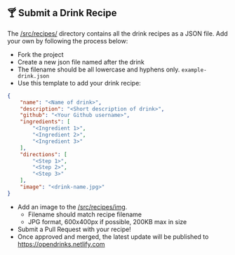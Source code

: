 ## 🍸 Submit a Drink Recipe
The [/src/recipes/](/src/recipes/) directory contains all the drink recipes as a JSON file. Add your own by following the process below:

* Fork the project
* Create a new json file named after the drink
* The filename should be all lowercase and hyphens only. `example-drink.json`
* Use this template to add your drink recipe:

```json
{
    "name": "<Name of drink>",
    "description": "<Short description of drink>",
    "github": "<Your Github username>",
    "ingredients": [
        "<Ingredient 1>",
        "<Ingredient 2>",
        "<Ingredient 3>"
    ],
    "directions": [
        "<Step 1>",
        "<Step 2>",
        "<Step 3>"
    ],
    "image": "<drink-name.jpg>"
}
```

* Add an image to the [/src/recipes/img](/src/recipes/img/).
  * Filename should match recipe filename
  * JPG format, 600x400px if possible, 200KB max in size
* Submit a Pull Request with your recipe!
* Once approved and merged, the latest update will be published to https://opendrinks.netlify.com

